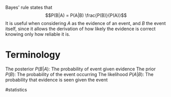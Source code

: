 Bayes' rule states that $$P(B|A) = P(A|B) \frac{P(B)}{P(A)}$$It is useful when considering $A$ as the evidence of an event, and $B$ the event itself, since it allows the derivation of how likely the evidence is correct knowing only how reliable it is. 

# Terminology
The posterior $P(B|A)$: The probability of event given evidence
The prior $P(B)$: The probability of the event occurring
The likelihood $P(A|B)$: The probability that evidence is seen given the event

#statistics